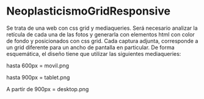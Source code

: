 # NeoplasticismoGridResponsive

Se trata de una web con css grid y mediaqueries. Será necesario analizar la retícula de cada una de las fotos y generarla con elementos html con color de fondo y 
posicionados con css grid. Cada captura adjunta, corresponde a un grid diferente para un ancho de pantalla en particular. De forma esquemática, 
el diseño tiene que utilizar las siguientes mediaqueries:

hasta 600px = movil.png

hasta 900px = tablet.png

A partir de 900px = desktop.png
